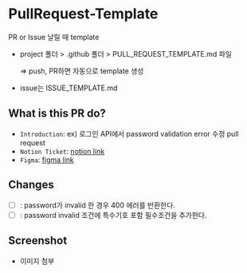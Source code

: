 # PullRequest-Template
PR or Issue 날릴 때 template
- project 폴더 > .github 폴더 > PULL_REQUEST_TEMPLATE.md 파일 

  => push, PR하면 자동으로 template 생성
  
- issue는 ISSUE_TEMPLATE.md

## What is this PR do?
- `Introduction`: ex) 로그인 API에서 password validation error 수정 pull request 
- `Notion Ticket`: [notion link]()
- `Figma`: [figma link]()

## Changes
- [ ] : password가 invalid 한 경우 400 에러를 반환한다.
- [ ] : password invalid 조건에 특수기호 포함 필수조건을 추가한다.

## Screenshot
- 이미지 첨부
